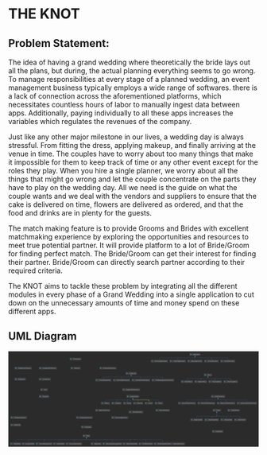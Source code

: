 # THE KNOT

## Problem Statement:

The idea of having a grand wedding where theoretically the bride lays out all the plans, but during, the actual planning everything seems to go wrong. To manage responsibilities at every stage of a planned wedding, an event management business typically employs a wide range of softwares. there is a lack of connection across the aforementioned platforms, which necessitates countless hours of labor to manually ingest data between apps. Additionally, paying individually to all these apps increases the variables which regulates the revenues of the company.

Just like any other major milestone in our lives, a wedding day is always stressful. From fitting the dress, applying makeup, and finally arriving at the venue in time. The couples have to worry about too many things that make it impossible for them to keep track of time or any other event except for the roles they play. When you hire a single planner, we worry about all the things that might go wrong and let the couple concentrate on the parts they have to play on the wedding day. All we need is the guide on what the couple wants and we deal with the vendors and suppliers to ensure that the cake is delivered on time, flowers are delivered as ordered, and that the food and drinks are in plenty for the guests.

The match making feature is to provide Grooms and Brides with excellent matchmaking experience by exploring the opportunities and resources to meet true potential partner. It will provide platform to a lot of Bride/Groom for finding perfect match. The Bride/Groom can get their interest for finding their partner. Bride/Groom can directly search partner according to their required criteria.

The KNOT aims to tackle these problem by integrating all the different modules in every phase of a Grand Wedding into a single application to cut down on the unnecessary amounts of time and money spend on these different apps.

## UML Diagram

<img src="./diagrams/ClassDiagram.jpeg"></img>
